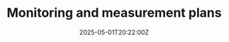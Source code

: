 ---
title: Monitoring and measurement plans
linkTitle: Monitoring and measurement plans
date: '2025-05-01T20:22:00Z'
weight: 1
description: Green Orbit Digital will implement a monitoring and measurement plan
  to track energy performance, including regular evaluations, maintenance of equipment,
  and compliance audits to ensure effectiveness and accuracy in energy management.
draft: false
ref: monitoring-and-measurement-plans
---